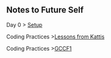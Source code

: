 ## Notes to Future Self

Day 0 > [Setup](notes/day0.md)

Coding Practices >[Lessons from Kattis](notes/kattis_lessons.py)

Coding Practices >[GCCF1](notes/gccf1.py)

